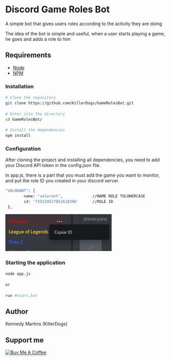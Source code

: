 # Discord Game Roles Bot

A simple bot that gives users roles according to the activity they are doing

The idea of the bot is simple and useful, when a user starts playing a game, he goes and adds a role to him




## Requirements

- [Node](https://nodejs.org/en/)
- [NPM](https://www.npmjs.com/)

### Installation

```bash
# Clone the repository
git clone https://github.com/KillerDogs/GameRolesBot.git

# Enter into the directory
cd GameRolesBot/

# Install the dependencies
npm install
```

### Configuration

After cloning the project and installing all dependencies, you need to add your Discord API token in the config.json file.

In app.js, there is a part that you must add the game you want to monitor, and put the role ID you created in your discord server.

```bash
"VALORANT": {
        name: "valorant",             //NAME ROLE TOLOWERCASE
        id: '735224527851618396'      //ROLE ID
 },
 ```
 ![alt text](https://github.com/KillerDogs/images/blob/master/copyid.png?raw=true)

### Starting the application

```bash
node app.js

or

run #start.bat
```

## Author

Kennedy Martins
(KillerDogs)

## Support me

<a href="https://www.buymeacoffee.com/kennedymartins" target="_blank"><img src="https://www.buymeacoffee.com/assets/img/custom_images/orange_img.png" alt="Buy Me A Coffee" style="height: 41px !important;width: 174px !important;box-shadow: 0px 3px 2px 0px rgba(190, 190, 190, 0.5) !important;-webkit-box-shadow: 0px 3px 2px 0px rgba(190, 190, 190, 0.5) !important;" ></a>

